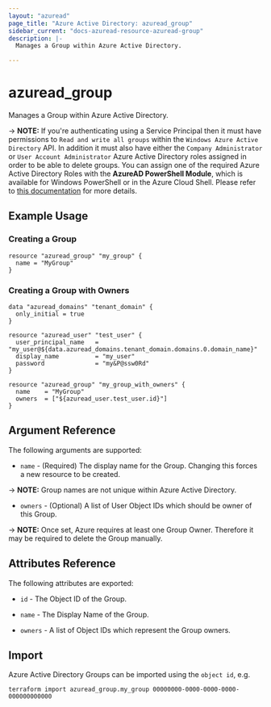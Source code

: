 ```yaml
---
layout: "azuread"
page_title: "Azure Active Directory: azuread_group"
sidebar_current: "docs-azuread-resource-azuread-group"
description: |-
  Manages a Group within Azure Active Directory.

---
```


# azuread_group

Manages a Group within Azure Active Directory.

-> **NOTE:** If you're authenticating using a Service Principal then it must have permissions to `Read and write all groups` within the `Windows Azure Active Directory` API. In addition it must also have either the `Company Administrator` or `User Account Administrator` Azure Active Directory roles assigned in order to be able to delete groups. You can assign one of the required Azure Active Directory Roles with the **AzureAD PowerShell Module**, which is available for Windows PowerShell or in the Azure Cloud Shell. Please refer to [this documentation](https://docs.microsoft.com/en-us/powershell/module/azuread/add-azureaddirectoryrolemember) for more details.

## Example Usage

### Creating a Group

```hcl
resource "azuread_group" "my_group" {
  name = "MyGroup"
}
```

### Creating a Group with Owners

```hcl
data "azuread_domains" "tenant_domain" {
  only_initial = true
}

resource "azuread_user" "test_user" {
  user_principal_name   = "my_user@${data.azuread_domains.tenant_domain.domains.0.domain_name}"
  display_name          = "my_user"
  password              = "my&P@ssw0Rd"
}

resource "azuread_group" "my_group_with_owners" {
  name    = "MyGroup"
  owners  = ["${azuread_user.test_user.id}"]
}
```

## Argument Reference

The following arguments are supported:

* `name` - (Required) The display name for the Group. Changing this forces a new resource to be created.

-> **NOTE:** Group names are not unique within Azure Active Directory.

* `owners` - (Optional) A list of User Object IDs which should be owner of this Group.

-> **NOTE:** Once set, Azure requires at least one Group Owner. Therefore it may be required to delete the Group manually.

## Attributes Reference

The following attributes are exported:

* `id` - The Object ID of the Group.

* `name` - The Display Name of the Group.

* `owners` - A list of Object IDs which represent the Group owners.

## Import

Azure Active Directory Groups can be imported using the `object id`, e.g.

```shell
terraform import azuread_group.my_group 00000000-0000-0000-0000-000000000000
```
